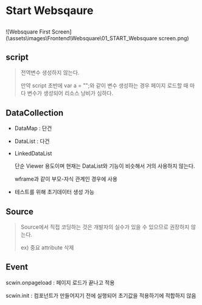 # Start Websqaure



## 

![Websquare First Screen](\assets\images\Frontend\Websquare\01_START_Websquare screen.png)





## script

> 전역변수 생성하지 않는다.
>
> 만약 script 초반에 var a = "";와 같이 변수 생성하는 경우 페이지 로드할 때 마다 변수가 생성되어 리소스 낭비가 심하다.



## DataCollection

- DataMap : 단건

- DataList : 다건

- LinkedDataList

  단순 Viewer 용도이며 현재는 DataList와 기능이 비슷해서 거의 사용하지 않는다.

  wframe과 같이 부모-자식 관계인 경우에 사용

- 테스트를 위해 초기데이터 생성 가능



## Source

>Source에서 직접 코딩하는 것은 개발자의 실수가 있을 수 있으므로 권장하지 않는다.
>
>ex) 중요 attribute 삭제 





## Event

scwin.onpageload : 페이지 로드가 끝나고 적용

scwin.init : 컴포넌트가 만들어지기 전에 실행되어 초기값을 적용하기에 적합하지 않음